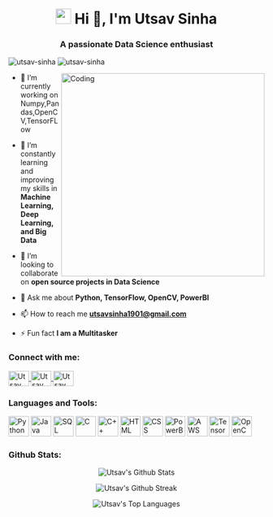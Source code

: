 <h1 align="center">
  <img src="https://media.giphy.com/media/hvRJCLFzcasrR4ia7z/giphy.gif" width="30px">
  Hi 👋, I'm Utsav Sinha
</h1>
<h3 align="center">A passionate Data Science enthusiast</h3>

<p align="left">
  <img src="https://komarev.com/ghpvc/?username=utsav-sinha&label=Profile%20views&color=0e75b6&style=flat" alt="utsav-sinha" />
  <img src="https://img.shields.io/github/followers/utsav-sinha?label=Followers&style=social" alt="utsav-sinha" />
</p>

<img align="right" src="https://media.giphy.com/media/L1R1tvI9svkIWwpVYr/giphy.gif" width="400px" alt="Coding">

- 🔭 I’m currently working on Numpy,Pandas,OpenCV,TensorFLow

- 🌱 I’m constantly learning and improving my skills in **Machine Learning, Deep Learning, and Big Data**

- 👯 I’m looking to collaborate on **open source projects in Data Science**

- 💬 Ask me about **Python, TensorFlow, OpenCV, PowerBI**

- 📫 How to reach me **utsavsinha1901@gmail.com**

- ⚡ Fun fact **I am a Multitasker**

<h3 align="left">Connect with me:</h3>
<p align="left">
  <a href="https://www.linkedin.com/in/utsav-sinha" target="_blank">
    <img align="center" src="https://www.vectorlogo.zone/logos/linkedin/linkedin-icon.svg" alt="Utsav Sinha | LinkedIn" height="30" width="40" />
  </a>
  <a href="https://www.instagram.com/usin1901/?next=%2F&hl=en" target="_blank">
    <img align="center" src="https://cdn.dribbble.com/users/291221/screenshots/5364847/instagram_dribbble.gif" alt="Utsav Sinha | Instagram" height="30" width="40" />
  </a>
    <a href="https://www.facebook.com/utsav.sinha.16" target="_blank">
    <img align="center" src="https://cdn.dribbble.com/users/954572/screenshots/17357871/media/af709d784f14cb4cff42471e1afadd23.gif" alt="Utsav Sinha | Facebook" height="30" width="40" />
  </a>
</p>

<h3 align="left">Languages and Tools:</h3>
<p align="left">
  <img src="https://www.vectorlogo.zone/logos/python/python-icon.svg" alt="Python" width="40" height="40"/>
  <img src="https://www.vectorlogo.zone/logos/java/java-icon.svg" alt="Java" width="40" height="40"/>
  <img src="https://www.vectorlogo.zone/logos/mysql/mysql-icon.svg" alt="SQL" width="40" height="40"/>
  <img src="https://www.vectorlogo.zone/logos/c/c-icon.svg" alt="C" width="40" height="40"/>
  <img src="https://www.vectorlogo.zone/logos/cplusplus/cplusplus-icon.svg" alt="C++" width="40" height="40"/>
  <img src="https://www.vectorlogo.zone/logos/w3_html5/w3_html5-icon.svg" alt="HTML" width="40" height="40"/>
  <img src="https://www.vectorlogo.zone/logos/w3_css/w3_css-icon.svg" alt="CSS" width="40" height="40"/>
  <img src="https://www.vectorlogo.zone/logos/powerbi/powerbi-icon.svg" alt="PowerBI" width="40" height="40"/>
  <img src="https://www.vectorlogo.zone/logos/amazon_aws/amazon_aws-icon.svg" alt="AWS" width="40" height="40"/>
  <img src="https://www.vectorlogo.zone/logos/tensorflow/tensorflow-icon.svg" alt="TensorFlow" width="40" height="40"/>
  <img src="https://www.vectorlogo.zone/logos/opencv/opencv-icon.svg" alt="OpenCV" width="40" height="40"/>
</p>

<h3 align="left">Github Stats:</h3>
<p align="center">
  <img src="https://github-readme-stats.vercel.app/api?username=utsav-sinha&show_icons=true&theme=radical" alt="Utsav's Github Stats" />
</p>

<p align="center">
  <img src="https://github-readme-streak-stats.herokuapp.com/?user=utsav-sinha&theme=radical" alt="Utsav's Github Streak" />
</p>

<p align="center">
  <img src="https://github-readme-stats.vercel.app/api/top-langs/?username=utsav-sinha&layout=compact&theme=radical" alt="Utsav's Top Languages" />
</p>
